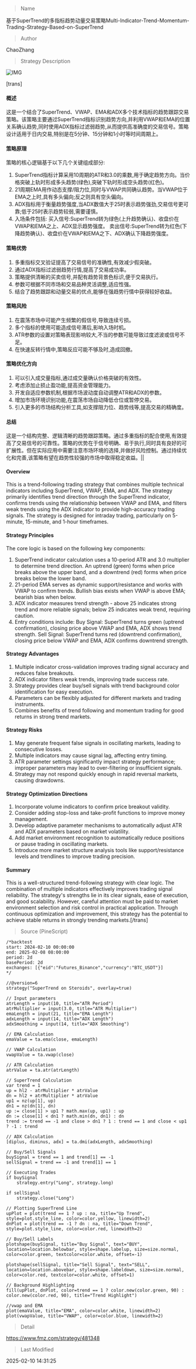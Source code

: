
> Name

基于SuperTrend的多指标趋势动量交易策略Multi-Indicator-Trend-Momentum-Trading-Strategy-Based-on-SuperTrend

> Author

ChaoZhang

> Strategy Description

![IMG](https://www.fmz.com/upload/asset/199d9c4f1962ae91d98.png)

[trans]
#### 概述
这是一个结合了SuperTrend、VWAP、EMA和ADX多个技术指标的趋势跟踪交易策略。该策略主要通过SuperTrend指标识别趋势方向,并利用VWAP和EMA的位置关系确认趋势,同时使用ADX指标过滤弱趋势,从而提供高准确度的交易信号。策略设计适用于日内交易,特别是在5分钟、15分钟和1小时等时间周期上。

#### 策略原理
策略的核心逻辑基于以下几个关键组成部分:
1. SuperTrend指标计算采用10周期的ATR和3.0的乘数,用于确定趋势方向。当价格突破上轨时形成多头趋势(绿色),突破下轨时形成空头趋势(红色)。
2. 21周期EMA用作动态支撑/阻力位,同时与VWAP共同确认趋势。当VWAP位于EMA之上时,具有多头偏向;反之则具有空头偏向。
3. ADX指标用于衡量趋势强度,当ADX数值大于25时表示趋势强劲,交易信号更可靠;低于25时表示趋势较弱,需要谨慎。
4. 入场条件包括:
   买入信号:SuperTrend转为绿色(上升趋势确认)、收盘价在VWAP和EMA之上、ADX显示趋势强度。
   卖出信号:SuperTrend转为红色(下降趋势确认)、收盘价在VWAP和EMA之下、ADX确认下降趋势强度。

#### 策略优势
1. 多重指标交叉验证提高了交易信号的准确性,有效减少假突破。
2. 通过ADX指标过滤弱趋势行情,提高了交易成功率。
3. 策略提供清晰的买卖信号,并配有趋势背景色标识,便于交易执行。
4. 参数可根据不同市场和交易品种灵活调整,适应性强。
5. 结合了趋势跟踪和动量交易的优点,能够在强趋势行情中获得较好收益。

#### 策略风险
1. 在震荡市场中可能产生频繁的假信号,导致连续亏损。
2. 多个指标的使用可能造成信号滞后,影响入场时机。
3. ATR参数的设置对策略表现影响较大,不当的参数可能导致过度滤波或信号不足。
4. 在快速反转行情中,策略反应可能不够及时,造成回撤。

#### 策略优化方向
1. 可以引入成交量指标,通过成交量确认价格突破的有效性。
2. 考虑添加止损止盈功能,提高资金管理能力。
3. 开发自适应参数机制,根据市场波动度自动调整ATR和ADX的参数。
4. 增加市场环境识别功能,在震荡市场自动降低仓位或暂停交易。
5. 引入更多的市场结构分析工具,如支撑阻力位、趋势线等,提高交易的精确度。

#### 总结
这是一个结构完整、逻辑清晰的趋势跟踪策略。通过多重指标的配合使用,有效提高了交易信号的可靠性。策略的优势在于信号明确、易于执行,同时具有良好的可扩展性。但在实际应用中需要注意市场环境的选择,并做好风险控制。通过持续优化和完善,该策略有望在趋势性较强的市场中取得稳定收益。||

#### Overview
This is a trend-following trading strategy that combines multiple technical indicators including SuperTrend, VWAP, EMA, and ADX. The strategy primarily identifies trend direction through the SuperTrend indicator, confirms trends using the relationship between VWAP and EMA, and filters weak trends using the ADX indicator to provide high-accuracy trading signals. The strategy is designed for intraday trading, particularly on 5-minute, 15-minute, and 1-hour timeframes.

#### Strategy Principles
The core logic is based on the following key components:
1. SuperTrend indicator calculation uses a 10-period ATR and 3.0 multiplier to determine trend direction. An uptrend (green) forms when price breaks above the upper band, and a downtrend (red) forms when price breaks below the lower band.
2. 21-period EMA serves as dynamic support/resistance and works with VWAP to confirm trends. Bullish bias exists when VWAP is above EMA; bearish bias when below.
3. ADX indicator measures trend strength - above 25 indicates strong trend and more reliable signals; below 25 indicates weak trend, requiring caution.
4. Entry conditions include:
   Buy Signal: SuperTrend turns green (uptrend confirmation), closing price above VWAP and EMA, ADX shows trend strength.
   Sell Signal: SuperTrend turns red (downtrend confirmation), closing price below VWAP and EMA, ADX confirms downtrend strength.

#### Strategy Advantages
1. Multiple indicator cross-validation improves trading signal accuracy and reduces false breakouts.
2. ADX indicator filters weak trends, improving trade success rate.
3. Strategy provides clear buy/sell signals with trend background color identification for easy execution.
4. Parameters can be flexibly adjusted for different markets and trading instruments.
5. Combines benefits of trend following and momentum trading for good returns in strong trend markets.

#### Strategy Risks
1. May generate frequent false signals in oscillating markets, leading to consecutive losses.
2. Multiple indicators may cause signal lag, affecting entry timing.
3. ATR parameter settings significantly impact strategy performance; improper parameters may lead to over-filtering or insufficient signals.
4. Strategy may not respond quickly enough in rapid reversal markets, causing drawdowns.

#### Strategy Optimization Directions
1. Incorporate volume indicators to confirm price breakout validity.
2. Consider adding stop-loss and take-profit functions to improve money management.
3. Develop adaptive parameter mechanisms to automatically adjust ATR and ADX parameters based on market volatility.
4. Add market environment recognition to automatically reduce positions or pause trading in oscillating markets.
5. Introduce more market structure analysis tools like support/resistance levels and trendlines to improve trading precision.

#### Summary
This is a well-structured trend-following strategy with clear logic. The combination of multiple indicators effectively improves trading signal reliability. The strategy's strengths lie in its clear signals, ease of execution, and good scalability. However, careful attention must be paid to market environment selection and risk control in practical application. Through continuous optimization and improvement, this strategy has the potential to achieve stable returns in strongly trending markets.[/trans]



> Source (PineScript)

``` pinescript
/*backtest
start: 2024-02-10 00:00:00
end: 2025-02-08 08:00:00
period: 2d
basePeriod: 2d
exchanges: [{"eid":"Futures_Binance","currency":"BTC_USDT"}]
*/

//@version=6
strategy("SuperTrend on Steroids", overlay=true)

// Input parameters
atrLength = input(10, title="ATR Period")
atrMultiplier = input(3.0, title="ATR Multiplier")
emaLength = input(21, title="EMA Length")
adxLength = input(14, title="ADX Length")
adxSmoothing = input(14, title="ADX Smoothing")

// EMA Calculation
emaValue = ta.ema(close, emaLength)

// VWAP Calculation
vwapValue = ta.vwap(close)

// ATR Calculation
atrValue = ta.atr(atrLength)

// SuperTrend Calculation
var trend = 1
up = hl2 - atrMultiplier * atrValue
dn = hl2 + atrMultiplier * atrValue
up1 = nz(up[1], up)
dn1 = nz(dn[1], dn)
up := close[1] > up1 ? math.max(up, up1) : up
dn := close[1] < dn1 ? math.min(dn, dn1) : dn
trend := trend == -1 and close > dn1 ? 1 : trend == 1 and close < up1 ? -1 : trend

// ADX Calculation
[diplus, diminus, adx] = ta.dmi(adxLength, adxSmoothing)

// Buy/Sell Signals
buySignal = trend == 1 and trend[1] == -1
sellSignal = trend == -1 and trend[1] == 1

// Executing Trades
if buySignal
    strategy.entry("Long", strategy.long)

if sellSignal
    strategy.close("Long")

// Plotting SuperTrend Line
upPlot = plot(trend == 1 ? up : na, title="Up Trend", style=plot.style_line, color=color.yellow, linewidth=2)
dnPlot = plot(trend == -1 ? dn : na, title="Down Trend", style=plot.style_line, color=color.red, linewidth=2)

// Buy/Sell Labels
plotshape(buySignal, title="Buy Signal", text="BUY", location=location.belowbar, style=shape.labelup, size=size.normal, color=color.green, textcolor=color.white, offset=-1)

plotshape(sellSignal, title="Sell Signal", text="SELL", location=location.abovebar, style=shape.labeldown, size=size.normal, color=color.red, textcolor=color.white, offset=1)

// Background Highlighting
fill(upPlot, dnPlot, color=trend == 1 ? color.new(color.green, 90) : color.new(color.red, 90), title="Trend Highlight")

//vwap and EMA
plot(emaValue, title="EMA", color=color.white, linewidth=2)
plot(vwapValue, title="VWAP", color=color.blue, linewidth=2)
```

> Detail

https://www.fmz.com/strategy/481348

> Last Modified

2025-02-10 14:31:25
